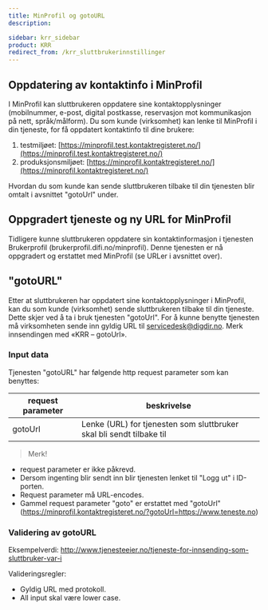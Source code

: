 ```yaml
---
title: MinProfil og gotoURL
description: 

sidebar: krr_sidebar
product: KRR
redirect_from: /krr_sluttbrukerinnstillinger
---
```



## Oppdatering av kontaktinfo i MinProfil

I MinProfil kan sluttbrukeren oppdatere sine kontaktopplysninger (mobilnummer, e-post, digital postkasse, reservasjon mot kommunikasjon på nett, språk/målform). Du som kunde (virksomhet) kan lenke til MinProfil i din tjeneste, for få oppdatert kontaktinfo til dine brukere:

1)	testmiljøet:          [https://minprofil.test.kontaktregisteret.no/](https://minprofil.test.kontaktregisteret.no/)
2)	produksjonsmiljøet:	  [https://minprofil.kontaktregisteret.no/](https://minprofil.kontaktregisteret.no/)

Hvordan du som kunde kan sende sluttbrukeren tilbake til din tjenesten blir omtalt i avsnittet "gotoUrl" under.


## Oppgradert tjeneste og ny URL for MinProfil

Tidligere kunne sluttbrukeren oppdatere sin kontaktinformasjon i tjenesten Brukerprofil (brukerprofil.difi.no/minprofil). Denne tjenesten er nå oppgradert og erstattet med MinProfil (se URLer i avsnittet over). 


## "gotoURL"

Etter at sluttbrukeren har oppdatert sine kontaktopplysninger i MinProfil, kan du som kunde (virksomhet) sende sluttbrukeren tilbake til din tjeneste. Dette skjer ved å ta i bruk tjenesten "gotoUrl". For å kunne benytte tjenesten må virksomheten sende inn gyldig URL til servicedesk@digdir.no. Merk innsendingen med «KRR – gotoUrl». 


### Input data

Tjenesten "gotoURL" har følgende http request parameter som kan benyttes:

| request parameter | beskrivelse |
|-|-|
| gotoUrl | Lenke (URL) for tjenesten som sluttbruker skal bli sendt tilbake til |

> Merk! 
- request parameter er ikke påkrevd.
- Dersom ingenting blir sendt inn blir tjenesten lenket til "Logg ut" i ID-porten. 
- Request parameter må URL-encodes.
- Gammel request parameter "goto" er erstattet med "gotoUrl" (https://minprofil.kontaktregisteret.no/?gotoUrl=https://www.teneste.no)


### Validering av gotoURL

Eksempelverdi: http://www.tjenesteeier.no/tjeneste-for-innsending-som-sluttbruker-var-i

Valideringsregler:
- Gyldig URL med protokoll.
- All input skal være lower case. 
